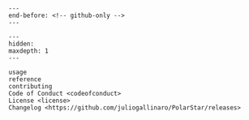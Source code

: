 ```{include} ../README.md
---
end-before: <!-- github-only -->
---
```

[license]: license
[contributor guide]: contributing
[usage]: usage

```{toctree}
---
hidden:
maxdepth: 1
---

usage
reference
contributing
Code of Conduct <codeofconduct>
License <license>
Changelog <https://github.com/juliogallinaro/PolarStar/releases>
```
